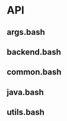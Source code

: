 # API

<!-- BEGIN-MARKDOWN-TOC -->
<!-- END-MARKDOWN-TOC -->

## args.bash
<!-- BEGIN-RENDER lib/args.bash -->
<!-- END-RENDER -->
## backend.bash
<!-- BEGIN-RENDER lib/backend.bash -->
<!-- END-RENDER -->
## common.bash
<!-- BEGIN-RENDER lib/common.bash -->
<!-- END-RENDER -->
## java.bash
<!-- BEGIN-RENDER lib/java.bash -->
<!-- END-RENDER -->
## utils.bash
<!-- BEGIN-RENDER lib/utils.bash -->
<!-- END-RENDER -->
